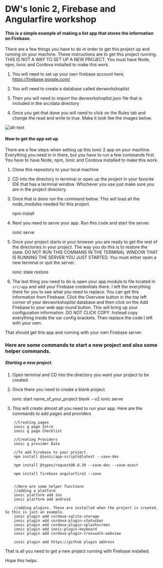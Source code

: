 # DW's Ionic 2, Firebase and Angularfire workshop

#### This is a simple example of making a list app that stores the information on Firebase.

There are a few things you have to do in order to get this project up and running on your machine. These instructions are to get this project running. THIS IS NOT A WAY TO SET UP A NEW PROJECT. You must have Node, npm, Ionic and Cordova installed to make this work. 

1. You will need to set up your own firebase account here. https://firebase.google.com/

2. You will need to create a database called devworkshoplist

3. Then you will need to import the devworkshoplist.json file that is included in the src/data directory


4. Once you get that done you will need to click on the Rules tab and change the read and write to true. Make it look like the images below. 

![alt-text](https://lh3.googleusercontent.com/fX7u6SKW82AnUrfCuwN96qPkFgOXij_zzN8rs2OwP1ZdvfJ2wmNpx98szAeN0uEmqA3e_lc3RPR7vb_WQlOnRHW8XM7lZXKB-o9AE6dFf_NjQDzJeYQz3uozi9ZIP9A48i_YOTHz5FtmSFTLW3GHBGqfsnDCjTQDqguQOvEG5VzMdCnPeJVg-dJ5u_qv5gRrq5AWQOm5y4gx9HifFTVQyiRId3vTAlCb-hmTJItzeOHoe3EY94npFwJMVShmtjT_xWuK3Kl_g6ePvLbqkuyBaIm29moER4TYW-xglWszWHBus7nbXV3qANSwYze9LQV5G0NqOqQTFO-Erb4WM3TPVHtKNP-lHEj8Ny-_5rgf7t6u23D6oVyaDCvZEdXtA-u3nfEFktvOqOX65atuDPWyyyrqHopPeIxQxcz_lvl5nTgRpvKh5lOsoluC5tySGub3xZ2k5-KLRxhBxl78o9IJrN6241OFANwb047WcLbYMIi6ulC_nHxUJxp4LO0-zeQUfAcjQVjJ_LuFxs3R8FaYk9Q1jLRZ-VFdPTRL-EYyfz-mIw17TS7JFsbk_Piol7j4Fu3_nxLKHr4q1_nXEKRA7ndugCTFE6ary1zX8nKUhmNK0YWWx6LM9A=w756-h534-no "this is the rules image")


#### Now to get the app set up

There are a few steps when setting up this Ionic 2 app on your machine. Everything you need in in there, but you have to run a few commands first. You have to have Node, npm, Ionic and Cordova installed to make this work. 

1. Clone this repository to your local machine
2. CD into the directory in terminal or open up the project in your favorite IDE that has a terminal window. Whichever you use just make sure you are in the project directory.
3. Once that is done run the command below. This will load all the node_modules needed for this project.


    npm install


4. Next you need to serve your app. Run this code and start the server. 


    ionic serve

5. Once your project starts in your browser you are ready to get the rest of the directories in your project. The way you do this is to restore the state. DO NOT RUN THIS COMMANS IN THE TERMINAL WINDOW THAT IS RUNNING THE SERVER YOU JUST STARTED.  You must either open a new terminal or quit the server.
 
 
     ionic state restore
 
 
 
 6. The last thing you need to do is open your app.module.ts file located in `src/app` and add your Firebase credentials there. I left the everything there for you to see what you need to replace. You can get this information from Firebase. Click the Overview button in the top left corner of your devworkshoplist database and then click on the Add Firebase to your web app round button. This will bring up your configuration information. DO NOT CLICK COPY. Instead copy everything inside the var config brackets. Then replace the code I left with your own. 
  
  That should get this app and running with your own Firebase server. 
  
  
  ### Here are some commands to start a new project and also some helper commands. 
  
  ##### Starting a new project. 
  
  1. Open terminal and CD into the directory you want your project to be created. 
  2. Once there you need to create a blank project. 
  
  
      ionic start name_of_your_project blank --v2
      ionic serve
 3. This will create almost all you need to run your app. Here are the commands to add pages and providers
 
 ```
     //Creating pages
     ionic g page Intro
     ionic g page Checklist 
     
     //Creating Providers
     ionic g provider Data
     
     //To add Firebase to your project.
     npm install @ionic/app-scripts@latest --save-dev
     
     npm install @types/request@0.0.30 --save-dev --save-exact
     
     npm install firebase angularfire2 --save
 
 
     //Here are some helper functions
     //adding a platform
     ionic platform add ios
     ionic platform add android
     
     //adding plugins. These are installed when the project is created. So this is just an example. 
     ionic plugin add cordova-sqlite-storage
     ionic plugin add cordova-plugin-statusbar
     ionic plugin add cordova-plugin-splashscreen
     ionic plugin add ionic-plugin-keyboard
     ionic plugin add cordova-plugin-crosswalk-webview
     
     ionic plugin add https://github plugin address

```

That is all you need to get a new project running with Firebase installed. 

Hope this helps. 
